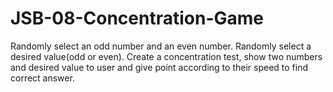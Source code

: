 # JSB-08-Concentration-Game

Randomly select an odd number and an even number. Randomly select a desired value(odd or even). Create a concentration test, show two numbers and desired value to user and give point according to their speed to find correct answer.
